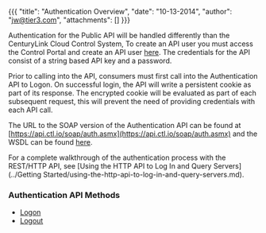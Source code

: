 {{{
  "title": "Authentication Overview",
  "date": "10-13-2014",
  "author": "jw@tier3.com",
  "attachments": []
}}}

Authentication for the Public API will be handled differently than the CenturyLink Cloud Control System,  To create an API user you must access the Control Portal and create an API user [here](https://control.ctl.io/Organization/Api). The credentials for the API consist of a string based API key and a password.

Prior to calling into the API, consumers must first call into the Authentication API to Logon. On successful login, the API will write a persistent cookie as part of its response. The encrypted cookie will be evaluated as part of each subsequent request, this will prevent the need of providing credentials with each API call.

The URL to the SOAP version of the Authentication API can be found at [https://api.ctl.io/soap/auth.asmx](https://api.ctl.io/soap/auth.asmx) and the WSDL can be found [here](https://api.ctl.io/soap/auth.asmx?wsdl).

For a complete walkthrough of the authentication process with the REST/HTTP API, see [Using the HTTP API to Log In and Query Servers](../Getting Started/using-the-http-api-to-log-in-and-query-servers.md).

### Authentication API Methods

- [Logon](logon.md)
- [Logout](logout.md)
